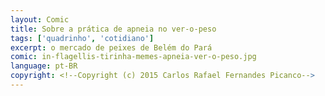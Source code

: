 ```yaml
---
layout: Comic
title: Sobre a prática de apneia no ver-o-peso
tags: ['quadrinho', 'cotidiano']
excerpt: o mercado de peixes de Belém do Pará
comic: in-flagellis-tirinha-memes-apneia-ver-o-peso.jpg
language: pt-BR
copyright: <!--Copyright (c) 2015 Carlos Rafael Fernandes Picanco-->
---
```

